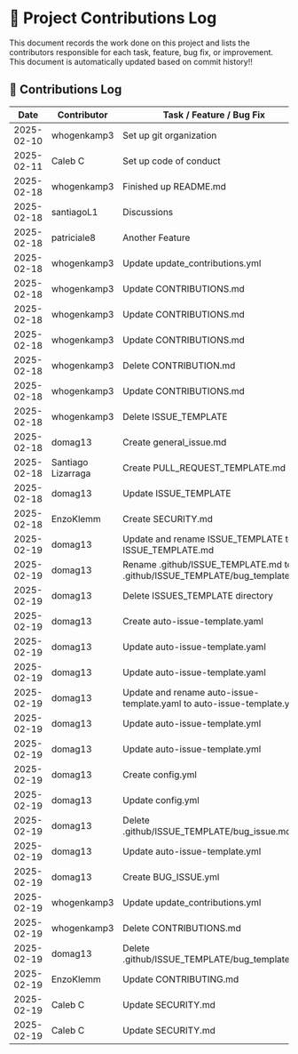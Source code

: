 # 📜 Project Contributions Log  

This document records the work done on this project and lists the contributors responsible for each task, feature, bug fix, or improvement.  
This document is automatically updated based on commit history!!

## 📌 Contributions Log  

| Date       | Contributor | Task / Feature / Bug Fix | Reference (Commit Hash) |
|------------|------------|-------------------------|-------------------------|
| 2025-02-10 | whogenkamp3 | Set up git organization  | 89efdea8918a7dfdd4ca602a0dd89fb902d0e99c |
| 2025-02-11 | Caleb C  | Set up code of conduct   | e37a0adc391740340c07484416ed55eaa823c85c |
| 2025-02-18 | whogenkamp3 | Finished up README.md    | ba741199b962d3f474c609584e826229c0906c18 |
| 2025-02-18 | santiagoL1  | Discussions              | 24f3609fb5d2b830eb8c4d2f2cd37eca7c480954 |
| 2025-02-18 | patriciale8 | Another Feature          | 530a94a6a07b1d5e1a7a766e38651e26d81cda64 |
| 2025-02-18 | whogenkamp3 | Update update_contributions.yml | bcf72d0d8e02f2fbb6138c8a06d39199c0ea1383 |
| 2025-02-18 | whogenkamp3 | Update CONTRIBUTIONS.md | 2ae831dd33c3e721d01a25cdfb0ae711d3897474 |
| 2025-02-18 | whogenkamp3 | Update CONTRIBUTIONS.md | fe2b090c9d7dfe80a65f0e2810a4bfdcda3d93db |
| 2025-02-18 | whogenkamp3 | Update CONTRIBUTIONS.md | 9745944178f73f793c1dd61f39fab9d6e15ac766 |
| 2025-02-18 | whogenkamp3 | Delete CONTRIBUTION.md | 3e49f340568edf92e9e60087e1ac1da9ea560818 |
| 2025-02-18 | whogenkamp3 | Update CONTRIBUTIONS.md | e9d6906774090154f6cd1107da0e6deec2c277e3 |
| 2025-02-18 | whogenkamp3 | Delete ISSUE_TEMPLATE | 28c9c5e0f6483da383edc4f75b91d66b61bd6aad |
| 2025-02-18 | domag13 | Create general_issue.md | d40171e8fd44c4349ab63804e39181ffaac656b1 |
| 2025-02-18 | Santiago Lizarraga | Create PULL_REQUEST_TEMPLATE.md | 934a75e5a7d3d5e8f654aaa03a2a86650b1f9b78 |
| 2025-02-18 | domag13 | Update ISSUE_TEMPLATE | 4ccf9ed108213e4e563351f3acb620f497433e23 |
| 2025-02-18 | EnzoKlemm | Create SECURITY.md | 8d50667c0b449555f57255d67b0392d80b8c30ed |
| 2025-02-19 | domag13 | Update and rename ISSUE_TEMPLATE to ISSUE_TEMPLATE.md | 761fb6d45ea5f7550c955fb0e0b95cd28943c5ff |
| 2025-02-19 | domag13 | Rename .github/ISSUE_TEMPLATE.md to .github/ISSUE_TEMPLATE/bug_template.md | 2c42b6a7a9810c994161cabe387f94323c2d49a6 |
| 2025-02-19 | domag13 | Delete ISSUES_TEMPLATE directory | d9ba6f2ed3a1d1cc6be0dcd23f35bd6a5cd2c4c7 |
| 2025-02-19 | domag13 | Create auto-issue-template.yaml | 93509de8aa3b93b0897f39fded68c5c541901d04 |
| 2025-02-19 | domag13 | Update auto-issue-template.yaml | 0829c8452f5ad908185f70ec45b20fc671122520 |
| 2025-02-19 | domag13 | Update auto-issue-template.yaml | e208e8ca7c4cd08c58e9fe9587dc7f8fdf1d453a |
| 2025-02-19 | domag13 | Update and rename auto-issue-template.yaml to auto-issue-template.yml | c4093b811831c3117186be33eb260b1ab6351efd |
| 2025-02-19 | domag13 | Update auto-issue-template.yml | 3a76f31cd034eece8016d461559d324aaf6de566 |
| 2025-02-19 | domag13 | Update auto-issue-template.yml | 27c3ff50f29ab2f5a4f8cb61a3c6ac6269c9293c |
| 2025-02-19 | domag13 | Create config.yml | 1d4e50fb07f3efe94609b75814bc2acbe7e4eaf8 |
| 2025-02-19 | domag13 | Update config.yml | 7e38195b8f7ad6b0f14484ffe16a3c17b5c1c9ca |
| 2025-02-19 | domag13 | Delete .github/ISSUE_TEMPLATE/bug_issue.md | f1431caaf36bf524b9de438c2623409de9efd6f4 |
| 2025-02-19 | domag13 | Update auto-issue-template.yml | 6f8d6655ffd94f00d492fefbe0bb7d3e281a4a59 |
| 2025-02-19 | domag13 | Create BUG_ISSUE.yml | 8d80a043231aa4639ca53bf44a2cf51ed74498a7 |
| 2025-02-19 | whogenkamp3 | Update update_contributions.yml | 81ac8994f20f671de4e5535aa3bdbbf90cbce1eb |
| 2025-02-19 | whogenkamp3 | Delete CONTRIBUTIONS.md | 932406eb27e7343f1bc4c0f0057ebcf61128af63 |
| 2025-02-19 | domag13 | Delete .github/ISSUE_TEMPLATE/bug_template.md | 1db3e9ecb98e8858550450ccdebcc547a46fb70e |
| 2025-02-19 | EnzoKlemm | Update CONTRIBUTING.md | 683f3a4306f211d5dacb75099d11048dba2e96be |
| 2025-02-19 | Caleb C | Update SECURITY.md | 8e41541757e5b42e1123f9602c38e60ad3fb0e32 |
| 2025-02-19 | Caleb C | Update SECURITY.md | aaba45940df7f4c26931a962b72d576398139998 |
